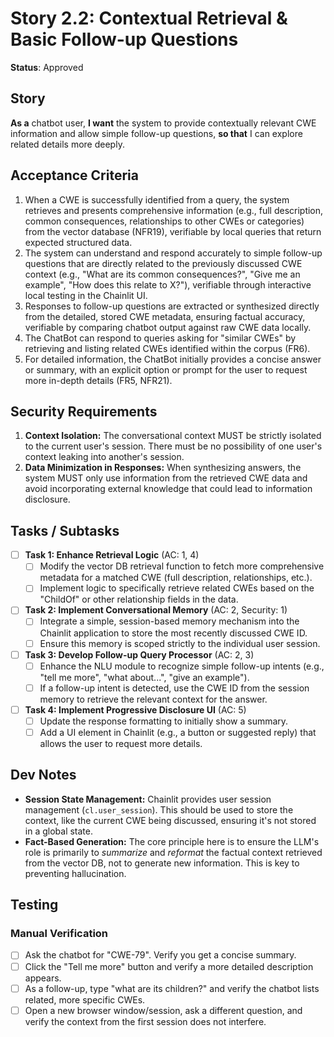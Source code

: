 # Story 2.2: Contextual Retrieval & Basic Follow-up Questions

**Status**: Approved

## Story

**As a** chatbot user,
**I want** the system to provide contextually relevant CWE information and allow simple follow-up questions,
**so that** I can explore related details more deeply.

## Acceptance Criteria

1.  When a CWE is successfully identified from a query, the system retrieves and presents comprehensive information (e.g., full description, common consequences, relationships to other CWEs or categories) from the vector database (NFR19), verifiable by local queries that return expected structured data.
2.  The system can understand and respond accurately to simple follow-up questions that are directly related to the previously discussed CWE context (e.g., "What are its common consequences?", "Give me an example", "How does this relate to X?"), verifiable through interactive local testing in the Chainlit UI.
3.  Responses to follow-up questions are extracted or synthesized directly from the detailed, stored CWE metadata, ensuring factual accuracy, verifiable by comparing chatbot output against raw CWE data locally.
4.  The ChatBot can respond to queries asking for "similar CWEs" by retrieving and listing related CWEs identified within the corpus (FR6).
5.  For detailed information, the ChatBot initially provides a concise answer or summary, with an explicit option or prompt for the user to request more in-depth details (FR5, NFR21).

## Security Requirements

1.  **Context Isolation:** The conversational context MUST be strictly isolated to the current user's session. There must be no possibility of one user's context leaking into another's session.
2.  **Data Minimization in Responses:** When synthesizing answers, the system MUST only use information from the retrieved CWE data and avoid incorporating external knowledge that could lead to information disclosure.

## Tasks / Subtasks

-   [ ] **Task 1: Enhance Retrieval Logic** (AC: 1, 4)
    -   [ ] Modify the vector DB retrieval function to fetch more comprehensive metadata for a matched CWE (full description, relationships, etc.).
    -   [ ] Implement logic to specifically retrieve related CWEs based on the "ChildOf" or other relationship fields in the data.
-   [ ] **Task 2: Implement Conversational Memory** (AC: 2, Security: 1)
    -   [ ] Integrate a simple, session-based memory mechanism into the Chainlit application to store the most recently discussed CWE ID.
    -   [ ] Ensure this memory is scoped strictly to the individual user session.
-   [ ] **Task 3: Develop Follow-up Query Processor** (AC: 2, 3)
    -   [ ] Enhance the NLU module to recognize simple follow-up intents (e.g., "tell me more", "what about...", "give an example").
    -   [ ] If a follow-up intent is detected, use the CWE ID from the session memory to retrieve the relevant context for the answer.
-   [ ] **Task 4: Implement Progressive Disclosure UI** (AC: 5)
    -   [ ] Update the response formatting to initially show a summary.
    -   [ ] Add a UI element in Chainlit (e.g., a button or suggested reply) that allows the user to request more details.

## Dev Notes

* **Session State Management:** Chainlit provides user session management (`cl.user_session`). This should be used to store the context, like the current CWE being discussed, ensuring it's not stored in a global state.
* **Fact-Based Generation:** The core principle here is to ensure the LLM's role is primarily to *summarize* and *reformat* the factual context retrieved from the vector DB, not to generate new information. This is key to preventing hallucination.

## Testing

### Manual Verification

-   [ ] Ask the chatbot for "CWE-79". Verify you get a concise summary.
-   [ ] Click the "Tell me more" button and verify a more detailed description appears.
-   [ ] As a follow-up, type "what are its children?" and verify the chatbot lists related, more specific CWEs.
-   [ ] Open a new browser window/session, ask a different question, and verify the context from the first session does not interfere.
